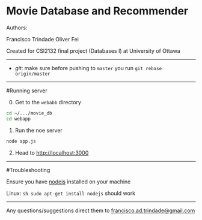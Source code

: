 # Movie Database and Recommender
 
Authors:

Francisco Trindade
Oliver Fei

Created for CSI2132 final project (Databases I) at University of Ottawa

---------------------

- *git*: make sure before pushing to `master` you run `git rebase origin/master`

--------------------

#Running server

0. Get to the `webabb` directory

```sh
cd ~/.../movie_db
cd webapp
```

1. Run the noe server
```sh
node app.js
```

2. Head to [http://localhost:3000](http://localhost:3000)

------------------

#Troubleshooting

Ensure you have [nodejs](https://nodejs.org/en/) installed on your machine

Linux: ```sh sudo apt-get install nodejs``` should work

-------------------

Any questions/suggestions direct them to francisco.ad.trindade@gmail.com

